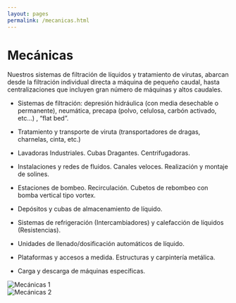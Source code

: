 ```yaml
---
layout: pages
permalink: /mecanicas.html
---
```

<h1 class="text-black center">Mecánicas</h1>

<div class="container">
<div class="row">
<div class="col-12 col-lg-6">
Nuestros sistemas de filtración de líquidos y tratamiento de virutas, abarcan desde la filtración individual directa a máquina de pequeño caudal, hasta centralizaciones que incluyen gran número de máquinas y altos caudales.

- Sistemas de filtración: depresión hidráulica (con media desechable o permanente), neumática, precapa (polvo, celulosa, carbón activado, etc…) , “flat bed”.

- Tratamiento y transporte de viruta (transportadores de dragas, charnelas, cinta, etc.)

- Lavadoras Industriales. Cubas Dragantes. Centrifugadoras.

- Instalaciones y redes de fluidos. Canales veloces. Realización y montaje de solines.

- Estaciones de bombeo. Recirculación. Cubetos de rebombeo con bomba vertical tipo vortex.

- Depósitos y cubas de almacenamiento de líquido.

- Sistemas de refrigeración (Intercambiadores) y calefacción de líquidos (Resistencias).

- Unidades de llenado/dosificación automáticos de líquido.

- Plataformas y accesos a medida. Estructuras y carpintería metálica.

- Carga y descarga de máquinas específicas.
</div>
<div class="col-12 col-lg-6">
<img src="{{site.url}}{{site.baseurl}}/assets/media/mecanicas/1.jpg" class="img-fluid" alt="Mecánicas 1">
</div>
<div class="col-12 col-lg-6">
<img src="{{site.url}}{{site.baseurl}}/assets/media/mecanicas/2.jpg" class="img-fluid" alt="Mecánicas 2">
</div>
</div>
</div>
